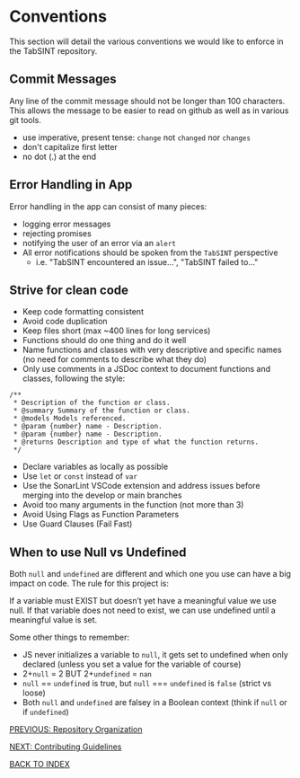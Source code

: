 # Conventions

This section will detail the various conventions we would like to enforce in the TabSINT repository.

## Commit Messages

Any line of the commit message should not be longer than 100 characters. This allows the message to be easier to read on github as well as in various git tools.
- use imperative, present tense: `change` not `changed` nor `changes`
- don't capitalize first letter
- no dot (.) at the end

## Error Handling in App

Error handling in the app can consist of many pieces:

- logging error messages
- rejecting promises
- notifying the user of an error via an `alert`
- All error notifications should be spoken from the `TabSINT` perspective
  - i.e. "TabSINT encountered an issue...", "TabSINT failed to..."

## Strive for clean code

- Keep code formatting consistent
- Avoid code duplication
- Keep files short (max ~400 lines for long services)
- Functions should do one thing and do it well
- Name functions and classes with very descriptive and specific names (no need for comments to describe what they do)
- Only use comments in a JSDoc context to document functions and classes, following the style:

```
/**
 * Description of the function or class.
 * @summary Summary of the function or class.
 * @models Models referenced.
 * @param {number} name - Description.
 * @param {number} name - Description.
 * @returns Description and type of what the function returns.
 */
```

- Declare variables as locally as possible
- Use `let` or `const` instead of `var`
- Use the SonarLint VSCode extension and address issues before merging into the develop or main branches
- Avoid too many arguments in the function (not more than 3)
- Avoid Using Flags as Function Parameters
- Use Guard Clauses (Fail Fast)

## When to use Null vs Undefined

Both `null` and `undefined` are different and which one you use can have a big impact on code. The rule for this project is: 

If a variable must EXIST but doesn’t yet have a meaningful value we use null. If that variable does not need to exist, we can use undefined until a meaningful value is set.

Some other things to remember:
-	JS never initializes a variable to `null`, it gets set to undefined when only declared (unless you set a value for the variable of course)
-	2+`null` = 2 BUT 2+`undefined` = `nan`
-	`null` == `undefined` is true, but `null` === `undefined` is `false` (strict vs loose)
-	Both `null` and `undefined` are falsey in a Boolean context (think if `null` or if `undefined`)


[PREVIOUS: Repository Organization](organization.md)

[NEXT: Contributing Guidelines](contributing.md)

[BACK TO INDEX](developer-guide-index.md)